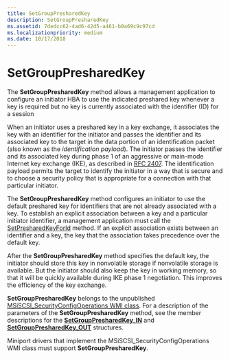 ```yaml
---
title: SetGroupPresharedKey
description: SetGroupPresharedKey
ms.assetid: 7dedcc62-4ad6-42d5-a461-b0a69c9c97cd
ms.localizationpriority: medium
ms.date: 10/17/2018
---
```


# SetGroupPresharedKey


The **SetGroupPresharedKey** method allows a management application to configure an initiator HBA to use the indicated preshared key whenever a key is required but no key is currently associated with the identifier (ID) for a session

When an initiator uses a preshared key in a key exchange, it associates the key with an identifier for the initiator and passes the identifier and its associated key to the target in the data portion of an identification packet (also known as the *identification payload*). The initiator passes the identifier and its associated key during phase 1 of an aggressive or main-mode Internet key exchange (IKE), as described in [RFC 2407](https://go.microsoft.com/fwlink/p/?linkid=64840). The identification payload permits the target to identify the initiator in a way that is secure and to choose a security policy that is appropriate for a connection with that particular initiator.

The **SetGroupPresharedKey** method configures an initiator to use the default preshared key for identifiers that are not already associated with a key. To establish an explicit association between a key and a particular initiator identifier, a management application must call the [SetPresharedKeyForId](setpresharedkeyforid.md) method. If an explicit association exists between an identifier and a key, the key that the association takes precedence over the default key.

After the **SetGroupPresharedKey** method specifies the default key, the initiator should store this key in nonvolatile storage if nonvolatile storage is available. But the initiator should also keep the key in working memory, so that it will be quickly available during IKE phase 1 negotiation. This improves the efficiency of the key exchange.

**SetGroupPresharedKey** belongs to the unpublished [MSiSCSI\_SecurityConfigOperations WMI class](msiscsi-securityconfigoperations-wmi-class.md). For a description of the parameters of the **SetGroupPresharedKey** method, see the member descriptions for the [**SetGroupPresharedKey\_IN**](https://msdn.microsoft.com/library/windows/hardware/ff565695) and [**SetGroupPresharedKey\_OUT**](https://msdn.microsoft.com/library/windows/hardware/ff565697) structures.

Miniport drivers that implement the MSiSCSI\_SecurityConfigOperations WMI class must support **SetGroupPresharedKey**.

 

 





